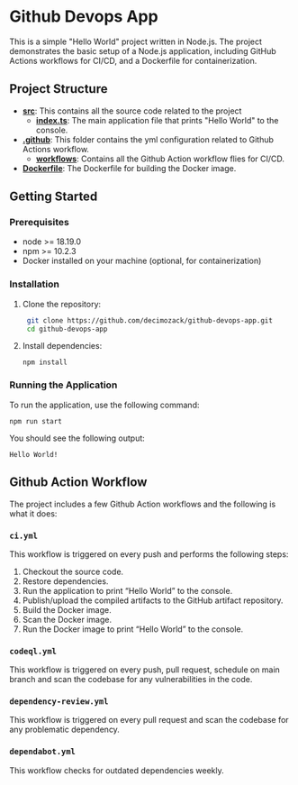 # Github Devops App

This is a simple "Hello World" project written in Node.js. The project demonstrates the basic setup of a Node.js application, including GitHub Actions workflows for CI/CD, and a Dockerfile for containerization.

## Project Structure

- [**src**](src): This contains all the source code related to the project
  - [**index.ts**](index.ts): The main application file that prints "Hello World" to the console.
- [**.github**](.github): This folder contains the yml configuration related to Github Actions workflow.
  - [**workflows**](workflows): Contains all the Github Action workflow flies for CI/CD.
- [**Dockerfile**](Dockerfile): The Dockerfile for building the Docker image.

## Getting Started

### Prerequisites

- node >= 18.19.0
- npm >= 10.2.3
- Docker installed on your machine (optional, for containerization)

### Installation

1. Clone the repository:

   ```sh
    git clone https://github.com/decimozack/github-devops-app.git
    cd github-devops-app
   ```

2. Install dependencies:

   `npm install`

### Running the Application

To run the application, use the following command:

`npm run start`

You should see the following output:

```
Hello World!
```

## Github Action Workflow

The project includes a few Github Action workflows and the following is what it does:

### `ci.yml`

This workflow is triggered on every push and performs the following steps:

1. Checkout the source code.
2. Restore dependencies.
3. Run the application to print “Hello World” to the console.
4. Publish/upload the compiled artifacts to the GitHub artifact repository.
5. Build the Docker image.
6. Scan the Docker image.
7. Run the Docker image to print “Hello World” to the console.

### `codeql.yml`

This workflow is triggered on every push, pull request, schedule on main branch and scan the codebase for any vulnerabilities in the code.

### `dependency-review.yml`

This workflow is triggered on every pull request and scan the codebase for any problematic dependency.

### `dependabot.yml`

This workflow checks for outdated dependencies weekly.
